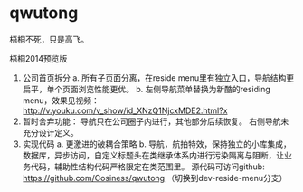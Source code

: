 qwutong
=======

梧桐不死，只是高飞。

梧桐2014预览版
1. 公司首页拆分
a. 所有子页面分离，在reside menu里有独立入口，导航结构更扁平，单个页面浏览性能更优。
b. 左侧导航菜单替换为新酷的residing menu，效果见视频：http://v.youku.com/v_show/id_XNzQ1NjcxMDE2.html?x 
2. 暂时舍弃功能：
导航只在公司圈子内进行，其他部分后续恢复。
右侧导航未充分设计定义。
3. 实现代码
a. 更激进的破耦合策略
b. 导航，航拍特效，保持独立的小库集成，数据库，异步访问，自定义标题头在类继承体系内进行污染隔离与阻断，让业务代码，辅助性结构代码严格限定在类范围里。
源代码可访问github: https://github.com/Cosiness/qwutong
（切换到dev-reside-menu分支）
